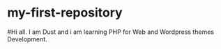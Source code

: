 # my-first-repository
#Hi all. I am Dust and i am learning PHP for Web and Wordpress themes Development.
